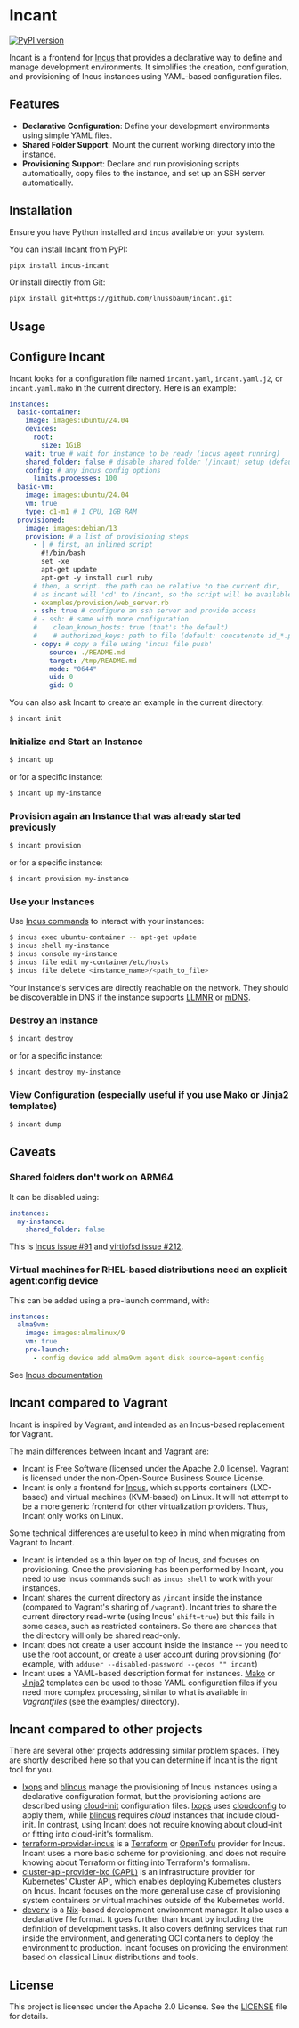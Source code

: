 # Incant

[![PyPI version](https://img.shields.io/pypi/v/incus-incant.svg)](https://pypi.org/project/incus-incant/)

Incant is a frontend for [Incus](https://linuxcontainers.org/incus/) that provides a declarative way to define and manage development environments. It simplifies the creation, configuration, and provisioning of Incus instances using YAML-based configuration files.

## Features

- **Declarative Configuration**: Define your development environments using simple YAML files.
- **Shared Folder Support**: Mount the current working directory into the instance.
- **Provisioning Support**: Declare and run provisioning scripts automatically, copy files to the instance, and set up an SSH server automatically.

## Installation

Ensure you have Python installed and `incus` available on your system.

You can install Incant from PyPI:

```sh
pipx install incus-incant
```

Or install directly from Git:

```sh
pipx install git+https://github.com/lnussbaum/incant.git
```

## Usage

## Configure Incant

Incant looks for a configuration file named `incant.yaml`, `incant.yaml.j2`, or `incant.yaml.mako` in the current directory. Here is an example:

```yaml
instances:
  basic-container:
    image: images:ubuntu/24.04
    devices:
      root:
        size: 1GiB
    wait: true # wait for instance to be ready (incus agent running)
    shared_folder: false # disable shared folder (/incant) setup (default: enabled)
    config: # any incus config options
      limits.processes: 100
  basic-vm:
    image: images:ubuntu/24.04
    vm: true
    type: c1-m1 # 1 CPU, 1GB RAM
  provisioned:
    image: images:debian/13
    provision: # a list of provisioning steps
      - | # first, an inlined script
        #!/bin/bash
        set -xe
        apt-get update
        apt-get -y install curl ruby
      # then, a script. the path can be relative to the current dir,
      # as incant will 'cd' to /incant, so the script will be available inside the instance
      - examples/provision/web_server.rb
      - ssh: true # configure an ssh server and provide access
      # - ssh: # same with more configuration
      #    clean_known_hosts: true (that's the default)
      #    # authorized_keys: path to file (default: concatenate id_*.pub)
      - copy: # copy a file using 'incus file push'
          source: ./README.md
          target: /tmp/README.md
          mode: "0644"
          uid: 0
          gid: 0
```

You can also ask Incant to create an example in the current directory:

```sh
$ incant init
```

### Initialize and Start an Instance

```sh
$ incant up
```

or for a specific instance:

```sh
$ incant up my-instance
```

### Provision again an Instance that was already started previously

```sh
$ incant provision
```

or for a specific instance:

```sh
$ incant provision my-instance
```

### Use your Instances

Use [Incus commands](https://linuxcontainers.org/incus/docs/main/instances/) to interact with your instances:

```sh
$ incus exec ubuntu-container -- apt-get update
$ incus shell my-instance
$ incus console my-instance
$ incus file edit my-container/etc/hosts
$ incus file delete <instance_name>/<path_to_file>
```

Your instance's services are directly reachable on the network. They should be discoverable in DNS if the instance supports [LLMNR](https://en.wikipedia.org/wiki/Link-Local_Multicast_Name_Resolution) or [mDNS](https://en.wikipedia.org/wiki/Multicast_DNS).

### Destroy an Instance

```sh
$ incant destroy
```

or for a specific instance:

```sh
$ incant destroy my-instance
```

### View Configuration (especially useful if you use Mako or Jinja2 templates)

```sh
$ incant dump
```

## Caveats

### Shared folders don't work on ARM64

It can be disabled using:
```yaml
instances:
  my-instance:
    shared_folder: false
```

This is [Incus issue #91](https://github.com/zabbly/incus/issues/91) and [virtiofsd issue #212](https://gitlab.com/virtio-fs/virtiofsd/-/issues/212).

### Virtual machines for RHEL-based distributions need an explicit agent:config device

This can be added using a pre-launch command, with:
```yaml
instances:
  alma9vm:
    image: images:almalinux/9
    vm: true
    pre-launch:
      - config device add alma9vm agent disk source=agent:config
```

See [Incus documentation](https://linuxcontainers.org/incus/docs/main/reference/devices_disk/)

## Incant compared to Vagrant

Incant is inspired by Vagrant, and intended as an Incus-based replacement for Vagrant.

The main differences between Incant and Vagrant are:

* Incant is Free Software (licensed under the Apache 2.0 license). Vagrant is licensed under the non-Open-Source Business Source License.
* Incant is only a frontend for [Incus](https://linuxcontainers.org/incus/), which supports containers (LXC-based) and virtual machines (KVM-based) on Linux. It will not attempt to be a more generic frontend for other virtualization providers. Thus, Incant only works on Linux.

Some technical differences are useful to keep in mind when migrating from Vagrant to Incant.

* Incant is intended as a thin layer on top of Incus, and focuses on provisioning. Once the provisioning has been performed by Incant, you need to use Incus commands such as `incus shell` to work with your instances.
* Incant shares the current directory as `/incant` inside the instance (compared to Vagrant's sharing of `/vagrant`). Incant tries to share the current directory read-write (using Incus' `shift=true`) but this fails in some cases, such as restricted containers. So there are chances that the directory will only be shared read-only.
* Incant does not create a user account inside the instance -- you need to use the root account, or create a user account during provisioning (for example, with `adduser --disabled-password --gecos "" incant`)
* Incant uses a YAML-based description format for instances. [Mako](https://www.makotemplates.org/) or [Jinja2](https://jinja.palletsprojects.com/) templates can be used to those YAML configuration files if you need more complex processing, similar to what is available in *Vagrantfiles* (see the examples/ directory).

## Incant compared to other projects

There are several other projects addressing similar problem spaces. They are shortly described here so that you can determine if Incant is the right tool for you.

* [lxops](https://github.com/melato/lxops) and [blincus](https://blincus.dev/) manage the provisioning of Incus instances using a declarative configuration format, but the provisioning actions are described using  [cloud-init](https://cloud-init.io/) configuration files. [lxops](https://github.com/melato/lxops) uses [cloudconfig](https://github.com/melato/cloudconfig) to apply them, while [blincus](https://blincus.dev/) requires *cloud* instances that include cloud-init. In contrast, using Incant does not require knowing about cloud-init or fitting into cloud-init's formalism.
* [terraform-provider-incus](https://github.com/lxc/terraform-provider-incus) is a [Terraform](https://www.terraform.io/) or [OpenTofu](https://opentofu.org/) provider for Incus. Incant uses a more basic scheme for provisioning, and does not require knowing about Terraform or fitting into Terraform's formalism.
* [cluster-api-provider-lxc (CAPL)](https://github.com/neoaggelos/cluster-api-provider-lxc) is an infrastructure provider for Kubernetes' Cluster API, which enables deploying Kubernetes clusters on Incus. Incant focuses on the more general use case of provisioning system containers or virtual machines outside of the Kubernetes world.
* [devenv](https://devenv.sh/) is a [Nix](https://nixos.org/)-based development environment manager. It also uses a declarative file format. It goes further than Incant by including the definition of development tasks. It also covers defining services that run inside the environment, and generating OCI containers to deploy the environment to production. Incant focuses on providing the environment based on classical Linux distributions and tools.

## License

This project is licensed under the Apache 2.0 License. See the [LICENSE](LICENSE) file for details.

